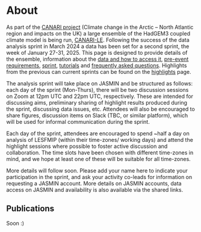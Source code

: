 # About 

As part of the [CANARI project](https://canari.ac.uk/) (Climate change in the Arctic – North Atlantic region and impacts on the UK) a large ensemble of the HadGEM3 coupled climate model is being run, [CANARI-LE](https://canari.ac.uk/resources_new/tools/).  Following the success of the data analysis sprint in March 2024 a data has been set for a second sprint, the week of January 27-31, 2025.  This page is designed to provide details of the ensemble, information about the [data and how to access it](data.md), [pre-event requirements](setup.md), [sprint](sprint.md), [tutorials](tutorials.md) and [frequently asked questions](FAQ.md).  Highlights from the previous can current sprints can be found on the [highlights](highlights.md) page. 

The analysis sprint will take place on JASMIN and be structured as follows: each day of the sprint (Mon-Thurs), there will be two discussion sessions on Zoom at 12pm UTC and 22pm UTC, respectively. These are intended for discussing aims, preliminary sharing of highlight results produced during the sprint, discussing data issues, etc. Attendees will also be encouraged to share figures, discussion items on Slack (TBC, or similar platform), which will be used for informal communication during the sprint.
 
Each day of the sprint, attendees are encouraged to spend ~half a day on analysis of LESFMIP (within their time-zones/ working days) and attend the highlight sessions where possible to foster active discussion and collaboration. The time slots have been chosen with different time-zones in mind, and we hope at least one of these will be suitable for all time-zones. 
 
More details will follow soon. Please add your name here to indicate your participation in the sprint, and ask your activity co-leads for information on requesting a JASMIN account. More details on JASMIN accounts, data access on JASMIN and availability is also available via the shared links. 
 

## Publications

Soon :)

